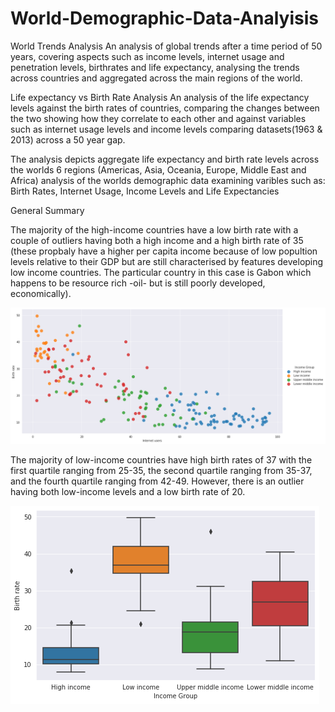 # World-Demographic-Data-Analyisis

World Trends Analysis
An analysis of global trends after a time period of 50 years, covering aspects such as income levels, internet usage and penetration levels, birthrates and life expectancy, analysing the trends across countries and aggregated across the main regions of the world.

Life expectancy vs Birth Rate Analysis
An analysis of the life expectancy levels against the birth rates of countries, comparing the changes between the two showing how they correlate to each other and against variables such as internet usage levels and income levels comparing datasets(1963 & 2013) across a 50 year gap.
 
The analysis depicts aggregate life expectancy and birth rate levels across the worlds 6 regions (Americas, Asia, Oceania, Europe, Middle East and Africa)
analysis of the worlds demographic data examining varibles such as: Birth Rates, Internet Usage, Income Levels and Life Expectancies

General Summary

The majority of the high-income countries have a low birth rate with a couple of outliers having both a high income and a high birth rate of 35 (these propbaly have a higher per capita income because of low popultion levels relative to their GDP but are still characterised by features developing low income countries. The particular country in this case is Gabon which happens to be resource rich -oil- but is still poorly developed, economically).

<img src="download 5.png" alt="Birth Rate elative to Income Levels"/>

The majority of low-income countries have high birth rates of 37 with the first quartile ranging from 25-35, the second quartile ranging from 35-37, and the fourth quartile ranging from 42-49. However, there is an outlier having both low-income levels and a low birth rate of 20.

<img src="download 6.png" alt="Birth Rate elative to Income Levels"/>
